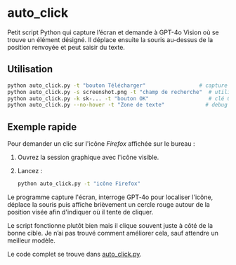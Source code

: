 # auto_click

Petit script Python qui capture l’écran et demande à GPT-4o Vision où se trouve un élément désigné. Il déplace ensuite la souris au-dessus de la position renvoyée et peut saisir du texte.

## Utilisation

 ```bash
 python auto_click.py -t "bouton Télécharger"                 # capture auto via $OPENAI_API_KEY
 python auto_click.py -s screenshot.png -t "champ de recherche"  # utilise une image existante
 python auto_click.py -k sk-... -t "bouton OK"                   # clé OpenAI explicite
 python auto_click.py --no-hover -t "Zone de texte"             # debug : ne pas bouger la souris
 ```

## Exemple rapide

Pour demander un clic sur l'icône *Firefox* affichée sur le bureau :

1. Ouvrez la session graphique avec l'icône visible.
2. Lancez :

   ```bash
   python auto_click.py -t "icône Firefox"
   ```

Le programme capture l'écran, interroge GPT‑4o pour localiser l'icône,
déplace la souris puis affiche brièvement un cercle rouge autour de la
position visée afin d'indiquer où il tente de cliquer.

Le script fonctionne plutôt bien mais il clique souvent juste à côté de la bonne cible. Je n’ai pas trouvé comment améliorer cela, sauf attendre un meilleur modèle.

Le code complet se trouve dans [auto_click.py](auto_click.py).
